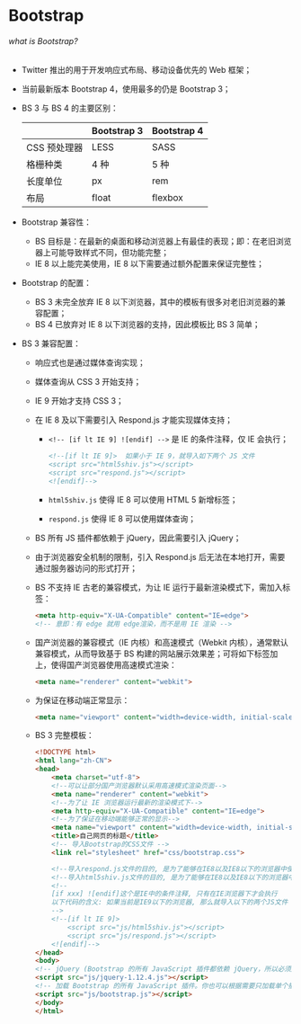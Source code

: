 # Bootstrap

###### what is Bootstrap?

* Twitter 推出的用于开发响应式布局、移动设备优先的 Web 框架；

* 当前最新版本 Bootstrap 4，使用最多的仍是 Bootstrap 3；

* BS 3 与 BS 4 的主要区别：

  |              | Bootstrap 3 | Bootstrap 4 |
  | ------------ | ----------- | ----------- |
  | CSS 预处理器 | LESS        | SASS        |
  | 格栅种类     | 4 种        | 5 种        |
  | 长度单位     | px          | rem         |
  | 布局         | float       | flexbox     |

* Bootstrap 兼容性：
  * BS 目标是：在最新的桌面和移动浏览器上有最佳的表现；即：在老旧浏览器上可能导致样式不同，但功能完整；
  * IE 8 以上能完美使用，IE 8 以下需要通过额外配置来保证完整性；

* Bootstrap 的配置：

  * BS 3 未完全放弃 IE 8 以下浏览器，其中的模板有很多对老旧浏览器的兼容配置；
  * BS 4 已放弃对 IE 8 以下浏览器的支持，因此模板比 BS 3 简单；

* BS 3 兼容配置：

  * 响应式也是通过媒体查询实现；

  * 媒体查询从 CSS 3 开始支持；

  * IE 9 开始才支持 CSS 3；

  * 在 IE 8 及以下需要引入 Respond.js 才能实现媒体支持；

    * `<!-- [if lt IE 9] ![endif] -->` 是 IE 的条件注释，仅 IE 会执行；

      ```html
      <!--[if lt IE 9]>  如果小于 IE 9，就导入如下两个 JS 文件
      <script src="html5shiv.js"></script>
      <script src="respond.js"></script>
      <![endif]-->
      ```

    * `html5shiv.js` 使得 IE 8 可以使用 HTML 5 新增标签；

    * `respond.js` 使得 IE 8 可以使用媒体查询；

  * BS 所有 JS 插件都依赖于 jQuery，因此需要引入 jQuery；

  * 由于浏览器安全机制的限制，引入 Respond.js 后无法在本地打开，需要通过服务器访问的形式打开；

  * BS 不支持 IE 古老的兼容模式，为让 IE 运行于最新渲染模式下，需加入标签：

    ```html
    <meta http-equiv="X-UA-Compatible" content="IE=edge"> 
    <!-- 意即：有 edge 就用 edge渲染，而不是用 IE 渲染 -->
    ```

  * 国产浏览器的兼容模式（IE 内核）和高速模式（Webkit 内核），通常默认兼容模式，从而导致基于 BS 构建的网站展示效果差；可将如下标签加上，使得国产浏览器使用高速模式渲染：

    ```html
    <meta name="renderer" content="webkit">
    ```

  * 为保证在移动端正常显示：

    ```html
    <meta name="viewport" content="width=device-width, initial-scale=1">
    ```

  * BS 3 完整模板：

    ```html
    <!DOCTYPE html>
    <html lang="zh-CN">
    <head>
        <meta charset="utf-8">
        <!--可以让部分国产浏览器默认采用高速模式渲染页面-->
        <meta name="renderer" content="webkit">
        <!--为了让 IE 浏览器运行最新的渲染模式下-->
        <meta http-equiv="X-UA-Compatible" content="IE=edge">
        <!--为了保证在移动端能够正常的显示-->
        <meta name="viewport" content="width=device-width, initial-scale=1">
        <title>自己网页的标题</title>
        <!-- 导入Bootstrap的CSS文件 -->
        <link rel="stylesheet" href="css/bootstrap.css">
    
        <!--导入respond.js文件的目的, 是为了能够在IE8以及IE8以下的浏览器中使用媒体查询-->
        <!--导入html5shiv.js文件的目的, 是为了能够在IE8以及IE8以下的浏览器中使用H5新增的标签-->
        <!--
        [if xxx] ![endif]这个是IE中的条件注释, 只有在IE浏览器下才会执行
        以下代码的含义: 如果当前是IE9以下的浏览器, 那么就导入以下的两个JS文件
        -->
        <!--[if lt IE 9]>
            <script src="js/html5shiv.js"></script>
            <script src="js/respond.js"></script>
        <![endif]-->
    </head>
    <body>
    <!-- jQuery (Bootstrap 的所有 JavaScript 插件都依赖 jQuery，所以必须放在前边) -->
    <script src="js/jquery-1.12.4.js"></script>
    <!-- 加载 Bootstrap 的所有 JavaScript 插件。你也可以根据需要只加载单个插件。 -->
    <script src="js/bootstrap.js"></script>
    </body>
    </html>
    ```

    

